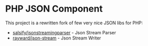 PHP JSON Component
==================

This project is a rewritten fork of few very nice JSON libs for PHP:

- [salsify/jsonstreamingparser](https://github.com/salsify/jsonstreamingparser) - Json Stream Parser
- [rayward/json-stream](https://github.com/rayward/json-stream) - Json Stream Writer
